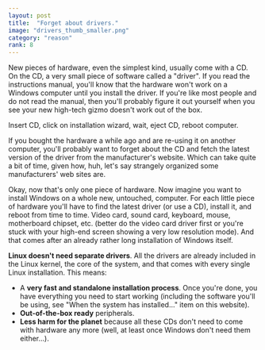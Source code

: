 ```yaml
---
layout: post
title:  "Forget about drivers."
image: "drivers_thumb_smaller.png"
category: "reason"
rank: 8
---
```

New pieces of hardware, even the simplest kind, usually come with a CD. On the CD, a very small piece of software called a "driver". If you read the instructions manual, you'll know that the hardware won't work on a Windows computer until you install the driver. If you're like most people and do not read the manual, then you'll probably figure it out yourself when you see your new high-tech gizmo doesn't work out of the box.

Insert CD, click on installation wizard, wait, eject CD, reboot computer.

If you bought the hardware a while ago and are re-using it on another computer, you'll probably want to forget about the CD and fetch the latest version of the driver from the manufacturer's website. Which can take quite a bit of time, given how, huh, let's say strangely organized some manufacturers' web sites are.

Okay, now that's only one piece of hardware. Now imagine you want to install Windows on a whole new, untouched, computer. For each little piece of hardware you'll have to find the latest driver (or use a CD), install it, and reboot from time to time. Video card, sound card, keyboard, mouse, motherboard chipset, etc. (better do the video card driver first or you're stuck with your high-end screen showing a very low resolution mode). And that comes after an already rather long installation of Windows itself.

**Linux doesn't need separate drivers**. All the drivers are already included in the Linux kernel, the core of the system, and that comes with every single Linux installation. This means:

* A **very fast and standalone installation process**. Once you're done, you have everything you need to start working (including the software you'll be using, see "When the system has installed..." item on this website).
* **Out-of-the-box ready** peripherals.
* **Less harm for the planet** because all these CDs don't need to come with hardware any more (well, at least once Windows don't need them either...).
